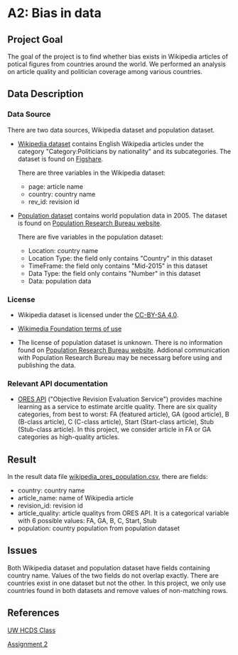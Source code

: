 # A2: Bias in data
## Project Goal

The goal of the project is to find whether bias exists in Wikipedia articles of potical figures from countries around the world. We performed an analysis on article quality and politician coverage among various countries. 


## Data Description

### Data Source
There are two data sources, Wikipedia dataset and population dataset.

* [Wikipedia dataset](https://figshare.com/articles/Untitled_Item/5513449) contains English Wikipedia articles under the category "Category:Politicians by nationality" and its subcategories. The dataset is found on [Figshare](https://figshare.com/).

  There are three variables in the Wikipedia dataset:

  	* page: article name
  	* country: country name
  	* rev_id: revision id

* [Population dataset](http://www.prb.org/DataFinder/Topic/Rankings.aspx?ind=14) contains world population data in 2005. The dataset is found on [Population Research Bureau website](http://www.prb.org).

  There are five variables in the population dataset:
   * Location: country name
   * Location Type: the field only contains "Country" in this dataset
   * TimeFrame: the field only contains "Mid-2015" in this dataset
   * Data Type: the field only contains "Number" in this dataset
   * Data: population data

### License
* Wikipedia dataset is licensed under the [CC-BY-SA 4.0](https://creativecommons.org/licenses/by-sa/4.0/).

* [Wikimedia Foundation terms of use](https://wikimediafoundation.org/wiki/Terms_of_Use/en)

* The license of population dataset is unknown. There is no information found on [Population Research Bureau website](http://www.prb.org/DataFinder.aspx). Addional communication with Population Research Bureau may be necessarg before using and publishing the data.

### Relevant API documentation

* [ORES API](https://www.mediawiki.org/wiki/ORES) ("Objective Revision Evaluation Service") provides machine learning as a service to estimate arcitle quality. There are six quality categories, from best to worst: FA (featured article), GA (good article), B (B-class article), C (C-class article), Start (Start-class article), Stub (Stub-class article). In this project, we consider article in FA or GA categories as high-quality articles.


## Result
In the result data file [wikipedia_ores_population.csv](https://github.com/dianachenyu/data-512-a2/blob/master/wikipedia_ores_population.csv), there are fields:

* country: country name
* article_name: name of Wikipedia article
* revision_id: revision id
* article_quality: article qualitys from ORES API. It is a categorical variable with 6 possible values: FA, GA, B, C, Start, Stub
* population: country population from population dataset


## Issues
Both Wikipedia dataset and population dataset have fields containing country name. Values of the two fields do not overlap exactly. There are countries exist in one dataset but not the other. In this project, we only use countries found in both datasets and remove values of non-matching rows.

## References
[UW HCDS Class](https://wiki.communitydata.cc/HCDS_(Fall_2017))

[Assignment 2](https://wiki.communitydata.cc/HCDS_(Fall_2017)/Assignments)
